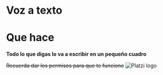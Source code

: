 # Voz a texto
# Que hace

**Todo lo que digas lo va a escribir en un pequeño cuadro**

~~Recuerda dar los permisos para que te funcione~~
![Platzi logo]( https://static.platzi.com/static/css/logo.a76b2a87162b3b46529c30d1cb91ccc6.png)
